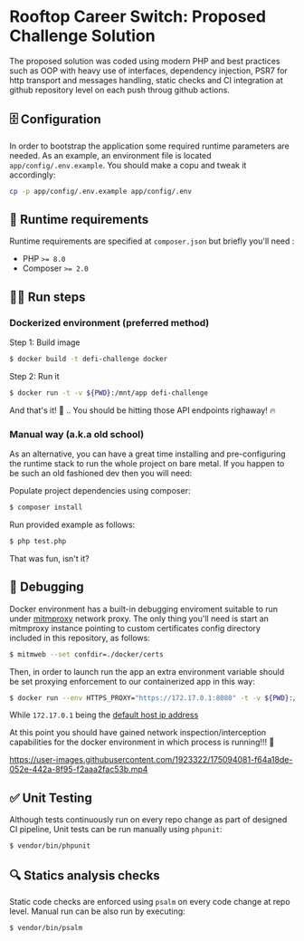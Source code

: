 # Rooftop Career Switch: Proposed Challenge Solution 


The proposed solution was coded using modern PHP and best practices such as OOP with heavy use of interfaces, dependency injection, PSR7 for http transport and messages handling, static checks and CI integration at github repository level on each push throug github actions.

## 🗄️  Configuration

In order to bootstrap the application some required runtime parameters are needed. As an example, an environment file is located `app/config/.env.example`. You should make a copu and tweak it accordingly:

```bash
cp -p app/config/.env.example app/config/.env
```

## 🤖 Runtime requirements

Runtime requirements are specified at `composer.json` but briefly you'll need :

- PHP `>= 8.0`
- Composer `>= 2.0`

## 🏃‍♂️ Run steps

### Dockerized environment (preferred method)

Step 1: Build image
```bash
$ docker build -t defi-challenge docker
```

Step 2: Run it
```bash
$ docker run -t -v ${PWD}:/mnt/app defi-challenge
```

And that's it! 🎉 .. You should be hitting those API endpoints righaway! 🔥

### Manual way (a.k.a old school)

As an alternative, you can have a great time installing and pre-configuring the runtime stack to run the whole project on bare metal. If you happen to be such an old fashioned dev then you will need: 

Populate project dependencies using composer:

```bash
$ composer install
```

Run provided example as follows:

```bash
$ php test.php
```

That was fun, isn't it?

## 🐞 Debugging

Docker environment has a built-in debugging enviroment suitable to run under [mitmproxy](https://mitmproxy.org) network proxy. The only thing you'll need is start an mitmproxy instance pointing to custom certificates config directory included in this repository, as follows:

```bash
$ mitmweb --set confdir=./docker/certs
```

Then, in order to launch run the app an extra environment variable should be set proxying enforcement to our containerized app in this way:

```bash
$ docker run --env HTTPS_PROXY="https://172.17.0.1:8080" -t -v ${PWD}:/mnt/app defi-challenge
```

While `172.17.0.1` being the [default host ip address](https://stackoverflow.com/a/60740997)

At this point you should have gained network inspection/interception capabilities for the docker environment in which process is running!!! 🥇

https://user-images.githubusercontent.com/1923322/175094081-f64a18de-052e-442a-8f95-f2aaa2fac53b.mp4

## ✅ Unit Testing

Although tests continuously run on every repo change as part of designed CI pipeline, Unit tests can be run manually using `phpunit`:

```bash
$ vendor/bin/phpunit 
```

## 🔍 Statics analysis checks

Static code checks are enforced using `psalm` on every code change at repo level. Manual run can be also run by executing:

```bash
$ vendor/bin/psalm 
```